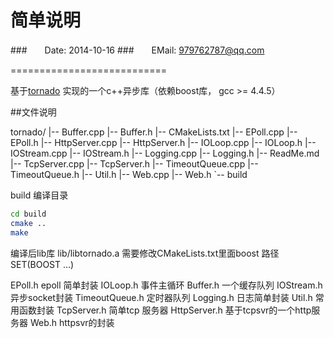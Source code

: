简单说明
====================
###　　Date: 2014-10-16
###　　EMail: 979762787@qq.com

===========================

基于[tornado](https://github.com/tornadoweb/tornado) 实现的一个c++异步库（依赖boost库， gcc >= 4.4.5）

##文件说明

tornado/
|-- Buffer.cpp
|-- Buffer.h
|-- CMakeLists.txt
|-- EPoll.cpp
|-- EPoll.h
|-- HttpServer.cpp
|-- HttpServer.h
|-- IOLoop.cpp
|-- IOLoop.h
|-- IOStream.cpp
|-- IOStream.h
|-- Logging.cpp
|-- Logging.h
|-- ReadMe.md
|-- TcpServer.cpp
|-- TcpServer.h
|-- TimeoutQueue.cpp
|-- TimeoutQueue.h
|-- Util.h
|-- Web.cpp
|-- Web.h
`-- build


build 编译目录
```Bash
cd build
cmake ..
make
```
编译后lib库  lib/libtornado.a
需要修改CMakeLists.txt里面boost 路径 SET(BOOST ...) 


EPoll.h   epoll 简单封装
IOLoop.h  事件主循环
Buffer.h  一个缓存队列
IOStream.h  异步socket封装
TimeoutQueue.h  定时器队列
Logging.h       日志简单封装
Util.h          常用函数封装
TcpServer.h      简单tcp 服务器
HttpServer.h     基于tcpsvr的一个http服务器
Web.h            httpsvr的封装


